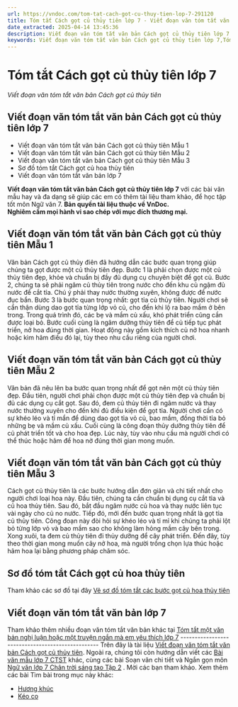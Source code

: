 ```yaml
---
url: https://vndoc.com/tom-tat-cach-got-cu-thuy-tien-lop-7-291120
title: Tóm tắt Cách gọt củ thủy tiên lớp 7 - Viết đoạn văn tóm tắt văn bản Cách gọt củ thủy tiên - VnDoc.com
date_extracted: 2025-04-14 13:45:36
description: Viết đoạn văn tóm tắt văn bản Cách gọt củ thủy tiên lớp 7 được biên soạn nhằm giúp các em HS đạt kết quả tốt trong quá trình làm bài tập và học tập môn Ngữ văn lớp 7.
keywords: Viết đoạn văn tóm tắt văn bản Cách gọt củ thủy tiên lớp 7,Tóm tắt Cách gọt củ thủy tiên lớp 7,Tóm tắt Cách gọt củ thủy tiên,Viết đoạn văn tóm tắt văn bản Cách gọt củ thủy tiên,Tóm tắt nội dung văn bản Cách gọt củ thủy tiên,viết đoạn văn tóm tắt Cách gọt củ thủy tiên,đoạn văn tóm tắt Cách gọt củ thủy tiên,tóm tắt văn bản Cách gọt củ thủy tiên,đoạn văn tóm tắt văn bản Cách gọt củ thủy tiên,viết đoạn văn tóm tắt văn bản lớp 7
---
```


# Tóm tắt Cách gọt củ thủy tiên lớp 7
 _Viết đoạn văn tóm tắt văn bản Cách gọt củ thủy tiên_
## **Viết đoạn văn tóm tắt văn bản Cách gọt củ thủy tiên lớp 7**
  * Viết đoạn văn tóm tắt văn bản Cách gọt củ thủy tiên Mẫu 1
  * Viết đoạn văn tóm tắt văn bản Cách gọt củ thủy tiên Mẫu 2
  * Viết đoạn văn tóm tắt văn bản Cách gọt củ thủy tiên Mẫu 3
  * Sơ đồ tóm tắt Cách gọt củ hoa thủy tiên
  * Viết đoạn văn tóm tắt văn bản lớp 7 

**Viết đoạn văn tóm tắt văn bản Cách gọt củ thủy tiên lớp 7** với các bài văn mẫu hay và đa dạng sẽ giúp các em có thêm tài liệu tham khảo, để học tập tốt môn Ngữ văn 7.
**Bản quyền tài liệu thuộc về VnDoc.  
Nghiêm cấm mọi hành vi sao chép với mục đích thương mại.**
## **Viết đoạn văn tóm tắt văn bản Cách gọt củ thủy tiên Mẫu 1**
Văn bản Cách gọt củ thủy điên đã hướng dẫn các bước quan trọng giúp chúng ta gọt được một củ thủy tiên đẹp. Bước 1 là phải chọn được một củ thủy tiên đẹp, khỏe và chuẩn bị đầy đủ dụng cụ chuyên biệt để gọt củ. Bước 2, chúng ta sẽ phải ngâm củ thủy tiên trong nước cho đến khu củ ngậm đủ nước để cắt tỉa. Chú ý phải thay nước thường xuyên, không được để nước đục bẩn. Bước 3 là bước quan trọng nhất: gọt tỉa củ thủy tiên. Người chơi sẽ cẩn thận dùng dao gọt tỉa từng lớp vỏ củ, cho đến khi lộ ra bao mầm ở bên trong. Trong quá trình đó, các bẹ và mầm củ xấu, khó phát triển cũng cần được loại bỏ. Bước cuối cùng là ngâm dưỡng thủy tiên để củ tiếp tục phát triển, nở hoa đúng thời gian. Hoạt động này gồm kích thích củ nở hoa nhanh hoặc kìm hãm điều đó lại, tùy theo nhu cầu riêng của người chơi.
## **Viết đoạn văn tóm tắt văn bản Cách gọt củ thủy tiên Mẫu 2**
Văn bản đã nêu lên ba bước quan trọng nhất để gọt nên một củ thủy tiên đẹp. Đầu tiên, người chơi phải chọn được một củ thủy tiên đẹp và chuẩn bị đủ các dụng cụ cắt gọt. Sau đó, đem củ thủy tiên đi ngâm nước và thay nước thường xuyên cho đến khi đủ điều kiện để gọt tỉa. Người chơi cần có sự khéo léo và tỉ mẩn để dùng dao gọt tỉa vỏ củ, bao mầm, đồng thời tỉa bỏ những bẹ và mầm củ xấu. Cuối cùng là công đoạn thủy dưỡng thủy tiên để củ phát triển tốt và cho hoa đẹp. Lúc này, tùy vào nhu cầu mà người chơi có thể thúc hoặc hãm để hoa nở đúng thời gian mong muốn.
## **Viết đoạn văn tóm tắt văn bản Cách gọt củ thủy tiên Mẫu 3**
Cách gọt củ thủy tiên là các bước hướng dẫn đơn giản và chi tiết nhất cho người chơi loại hoa này. Đầu tiên, chúng ta cần chuẩn bị dụng cụ cắt tỉa và củ hoa thủy tiên. Sau đó, bắt đầu ngâm nước củ hoa và thay nước liên tục vài ngày cho củ no nước. Tiếp đó, mới đến bước quan trọng nhất là gọt tỉa củ thủy tiên. Công đoạn này đòi hỏi sự khéo léo và tỉ mỉ khi chúng ta phải lột bỏ từng lớp vỏ và bao mầm sao cho không làm hỏng mầm cây bên trong. Xong xuôi, ta đem củ thủy tiên đi thủy dưỡng để cây phát triển. Đến đây, tùy theo thời gian mong muốn cây nở hoa, mà người trồng chọn lựa thúc hoặc hãm hoa lại bằng phương pháp chăm sóc.
## **Sơ đồ tóm tắt Cách gọt củ hoa thủy tiên**
Tham khảo các sơ đồ tại đây [Vẽ sơ đồ tóm tắt các bước gọt củ hoa thủy tiên](<https://vndoc.com/ve-so-do-tom-tat-cac-buoc-got-cu-hoa-thuy-tien-289883>)
## **Viết đoạn văn tóm tắt văn bản lớp 7**
Tham khảo thêm nhiều đoạn văn tóm tắt văn bản khác tại [Tóm tắt một văn bản nghị luận hoặc một truyện ngắn mà em yêu thích lớp 7](<https://vndoc.com/viet-doan-van-tom-tat-van-ban-lop-7-291104>)
\-------------------------------------------------
Trên đây là tài liệu [Viết đoạn văn tóm tắt văn bản Cách gọt củ thủy tiên](<https://vndoc.com/tom-tat-cach-got-cu-thuy-tien-lop-7-291120>). Ngoài ra, chúng tôi còn hướng dẫn viết các [Bài văn mẫu lớp 7 CTST](<https://vndoc.com/van-mau-lop-7ctst>) khác, cùng các bài Soạn văn chi tiết và Ngắn gọn môn [Ngữ văn lớp 7 Chân trời sáng tạo Tập 2](<https://vndoc.com/ngu-van-7-ctst-tap2>) . Mời các bạn tham khảo.
Xem thêm các bài Tìm bài trong mục này khác:
  * [Hương khúc](</tom-tat-huong-khuc-lop-7-291121>)
  * [Kéo co](</tom-tat-keo-co-lop-7-ngan-nhat-316765>)

